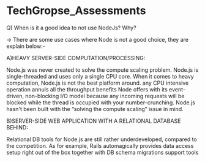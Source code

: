 # TechGropse_Assessments

Q) When is it a good idea to not use NodeJs? Why?

-> There are some use cases where Node is not a good choice, they are explain below:-

A)HEAVY SERVER-SIDE COMPUTATION/PROCESSING:

Node.js was never created to solve the compute scaling problem.
Node.js is single-threaded and uses only a single CPU core.
When it comes to heavy computation, Node.js is not the best platform around.
any CPU intensive operation annuls all the throughput benefits Node offers with its event-driven, non-blocking I/O model because any incoming requests will be blocked while the thread is occupied with your number-crunching.
Node.js hasn't been built with the “solving the compute scaling” issue in mind.

B)SERVER-SIDE WEB APPLICATION WITH A RELATIONAL DATABASE BEHIND:

Relational DB tools for Node.js are still rather underdeveloped, compared to the competition.
As for example, Rails automagically provides data access setup right out of the box together with DB schema migrations support tools


